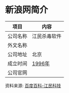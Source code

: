 # 新浪网简介

|项目|内容|
|-----|-----|
|公司名称|江民杀毒软件|
|外文名称||
|公司地址|北京|
|成立时间|[1996年](https://www.it-this-year.com/1911/)|
|公司官网||

资料来源: 
[百度百科-江民科技](https://baike.baidu.com/item/%E6%B1%9F%E6%B0%91%E6%9D%80%E6%AF%92%E8%BD%AF%E4%BB%B6/6989929)